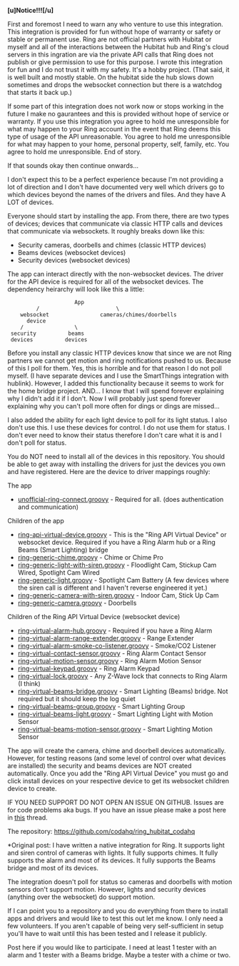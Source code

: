 **[u]Notice!!![/u]** 

First and foremost I need to warn any who venture to use this integration.  This integration is provided for fun without hope of warranty or safety or stable or permanent use. Ring are not official partners with Hubitat or myself and all of the interactions between the Hubitat hub and Ring's cloud servers in this ingration are via the private API calls that Ring does not publish or give permission to use for this purpose. I wrote this integration for fun and I do not trust it with my safety. It's a hobby project. (That said, it is well built and mostly stable. On the hubitat side the hub slows down sometimes and drops the websocket connection but there is a watchdog that starts it back up.)

If some part of this integration does not work now or stops working in the future I make no gaurantees and this is provided without hope of service or warranty.  If you use this integration you agree to hold me unresponsible for what may happen to your Ring account in the event that Ring deems this type of usage of the API unreasonable.  You agree to hold me unresponsible for what may happen to your home, personal property, self, family, etc.  You agree to hold me unresponsible.  End of story.

If that sounds okay then continue onwards...

I don't expect this to be a perfect experience because I'm not providing a lot of direction and I don't have documented very well which drivers go to which devices beyond the names of the drivers and files. And they have A LOT of devices. 

Everyone should start by installing the app.  From there, there are two types of devices; devices that communicate via classic HTTP calls and devices that communicate via websockets.  It roughly breaks down like this:

- Security cameras, doorbells and chimes (classic HTTP devices)
- Beams devices (websocket devices)
- Security devices (websocket devices)

The app can interact directly with the non-websocket devices. The driver for the API device is required for all of the websocket devices. The dependency heirarchy will look like this a little:

                         App
             /                        \
        websocket                cameras/chimes/doorbells
          device
        /                \
     security          beams 
     devices          devices


Before you install any classic HTTP devices know that since we are not Ring partners we cannot get motion and ring notifications pushed to us.  Because of this I poll for them.  Yes, this is horrible and for that reason I do not poll myself.  (I have separate devices and I use the SmartThings integration with hublink).  However, I added this functionality because it seems to work for the home bridge project.  AND...  I know that I will spend forever explaining why I didn't add it if I don't.  Now I will probably just spend forever explaining why you can't poll more often for dings or dings are missed...  

I also added the ability for each light device to poll for its light status.  I also don't use this.  I use these devices for control.  I do not use them for status.  I don't ever need to know their status therefore I don't care what it is and I don't poll for status.

You do NOT need to install all of the devices in this repository.  You should be able to get away with installing the drivers for just the devices you own and have registered.  Here are the device to driver mappings roughly:

The app
- [unofficial-ring-connect.groovy](https://github.com/codahq/ring_hubitat_codahq/blob/master/src/apps/unofficial-ring-connect.groovy) - Required for all.  (does authentication and communication)

Children of the app
- [ring-api-virtual-device.groovy](https://github.com/codahq/ring_hubitat_codahq/blob/master/src/drivers/ring-api-virtual-device.groovy) - This is the "Ring API Virtual Device" or websocket device. Required if you have a Ring Alarm hub or a Ring Beams (Smart Lighting) bridge
- [ring-generic-chime.groovy](https://github.com/codahq/ring_hubitat_codahq/blob/master/src/drivers/ring-generic-chime.groovy) - Chime or Chime Pro
- [ring-generic-light-with-siren.groovy](https://github.com/codahq/ring_hubitat_codahq/blob/master/src/drivers/ring-generic-light-with-siren.groovy) - Floodlight Cam, Stickup Cam Wired, Spotlight Cam Wired
-  [ring-generic-light.groovy](https://github.com/codahq/ring_hubitat_codahq/blob/master/src/drivers/ring-generic-light.groovy) - Spotlight Cam Battery (A few devices where the siren call is different and I haven't reverse engineered it yet.)
- [ring-generic-camera-with-siren.groovy](https://github.com/codahq/ring_hubitat_codahq/blob/master/src/drivers/ring-generic-camera-with-siren.groovy) - Indoor Cam, Stick Up Cam
- [ring-generic-camera.groovy](https://github.com/codahq/ring_hubitat_codahq/blob/master/src/drivers/ring-generic-camera.groovy) - Doorbells

Children of the Ring API Virtual Device (websocket device)
- [ring-virtual-alarm-hub.groovy](https://github.com/codahq/ring_hubitat_codahq/blob/master/src/drivers/ring-virtual-alarm-hub.groovy) - Required if you have a Ring Alarm
- [ring-virtual-alarm-range-extender.groovy](https://github.com/codahq/ring_hubitat_codahq/blob/master/src/drivers/ring-virtual-alarm-range-extender.groovy) - Range Extender
- [ring-virtual-alarm-smoke-co-listener.groovy](https://github.com/codahq/ring_hubitat_codahq/blob/master/src/drivers/ring-virtual-alarm-smoke-co-listener.groovy) - Smoke/CO2 Listener
- [ring-virtual-contact-sensor.groovy](https://github.com/codahq/ring_hubitat_codahq/blob/master/src/drivers/ring-virtual-contact-sensor.groovy) - Ring Alarm Contact Sensor
- [ring-virtual-motion-sensor.groovy](https://github.com/codahq/ring_hubitat_codahq/blob/master/src/drivers/ring-virtual-motion-sensor.groovy) - Ring Alarm Motion Sensor
- [ring-virtual-keypad.groovy](https://github.com/codahq/ring_hubitat_codahq/blob/master/src/drivers/ring-virtual-keypad.groovy) - Ring Alarm Keypad
- [ring-virtual-lock.groovy](https://github.com/codahq/ring_hubitat_codahq/blob/master/src/drivers/ring-virtual-lock.groovy) - Any Z-Wave lock that connects to Ring Alarm (I think)
- [ring-virtual-beams-bridge.groovy](https://github.com/codahq/ring_hubitat_codahq/blob/master/src/drivers/ring-virtual-beams-bridge.groovy) - Smart Lighting (Beams) bridge.  Not required but it should keep the log quiet
- [ring-virtual-beams-group.groovy](https://github.com/codahq/ring_hubitat_codahq/blob/master/src/drivers/ring-virtual-beams-group.groovy) - Smart Lighting Group
- [ring-virtual-beams-light.groovy](https://github.com/codahq/ring_hubitat_codahq/blob/master/src/drivers/ring-virtual-beams-light.groovy) - Smart Lighting Light with Motion Sensor
- [ring-virtual-beams-motion-sensor.groovy](https://github.com/codahq/ring_hubitat_codahq/blob/master/src/drivers/ring-virtual-beams-motion-sensor.groovy) - Smart Lighting Motion Sensor

The app will create the camera, chime and doorbell devices automatically.  However, for testing reasons (and some level of control over what devices are installed) the security and beams devices are NOT created automatically.  Once you add the "Ring API Virtual Device" you must go and click install devices on your respective device to get its websocket children device to create.  

IF YOU NEED SUPPORT DO NOT OPEN AN ISSUE ON GITHUB.  Issues are for code problems aka bugs.  If you have an issue please make a post here in [this](https://community.hubitat.com/t/release-ring-integration/26423) thread.

The repository:
https://github.com/codahq/ring_hubitat_codahq

 
>
*Original post:
I have written a native integration for Ring.  It supports light and siren control of cameras with lights.  It fully supports chimes.  It fully supports the alarm and most of its devices.  It fully supports the Beams bridge and most of its devices.  

The integration doesn't poll for status so cameras and doorbells with motion sensors don't support motion.  However, lights and security devices (anything over the websocket) do support motion.

If I can point you to a repository and you do everything from there to install apps and drivers and would like to test this out let me know.  I only need a few volunteers.  If you aren't capable of being very self-sufficient in setup you'll have to wait until this has been tested and I release it publicly.

Post here if you would like to participate.  I need at least 1 tester with an alarm and 1 tester with a Beams bridge.  Maybe a tester with a chime or two.